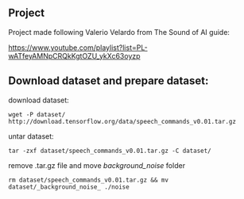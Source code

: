 ## Project

Project made following Valerio Velardo from The Sound of AI guide:

https://www.youtube.com/playlist?list=PL-wATfeyAMNpCRQkKgtOZU_ykXc63oyzp


## Download dataset and prepare dataset:

download dataset:
```
wget -P dataset/ http://download.tensorflow.org/data/speech_commands_v0.01.tar.gz
```

untar dataset:
```
tar -zxf dataset/speech_commands_v0.01.tar.gz -C dataset/
```

remove .tar.gz file and move _background_noise_ folder
```
rm dataset/speech_commands_v0.01.tar.gz && mv dataset/_background_noise_ ./noise 
```
